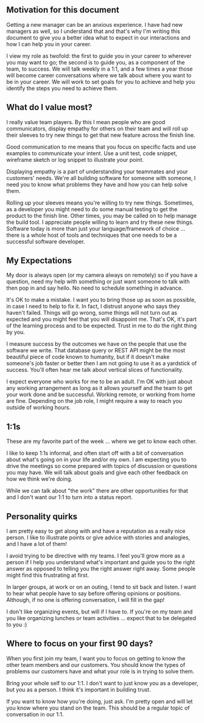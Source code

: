 ## Motivation for this document

Getting a new manager can be an anxious experience.   I have had new managers as well, so I understand that and that's why I'm writing this document to give you a better idea what to expect in our interactions and how I can help you in your career.

I view my role as twofold: the first to guide you in your career to wherever you may want to go; the second is to guide you, as a component of the team, to success.  We will talk weekly in a 1:1, and a few times a year those will become career conversations where we talk about where you want to be in your career.  We will work to set goals for you to achieve and help you identify the steps you need to achieve them.

## What do I value most?

I really value team players.  By this I mean people who are good communicators, display empathy for others on their team and will roll up their sleeves to try new things to get that new feature across the finish line.

Good communication to me means that you focus on specific facts and use examples to communicate your intent.  Use a unit test, code snippet, wireframe sketch or log snippet to illustrate your point.

Displaying empathy is a part of understanding your teammates and your customers' needs.  We're all building software for someone with someone, I need you to know what problems they have and how you can help solve them.

Rolling up your sleeves means you're willing to try new things.  Sometimes, as a developer you might need to do some manual testing to get the product to the finish line.  Other times, you may be called on to help manage the build tool.  I appreciate people willing to learn and try these new things.  Software today is more than just your language/framework of choice ... there is a whole host of tools and techniques that one needs to be a successful software developer.

## My Expectations

My door is always open (or my camera always on remotely) so if you have a question, need my help with something or just want someone to talk with then pop in and say hello.  No need to schedule something in advance.

It's OK to make a mistake.  I want you to bring those up as soon as possible, in case I need to help to fix it.  In fact, ﻿I distrust anyone who says they haven't failed.  Things will go wrong, some things will not turn out as expected and you might feel that you will disappoint me.  That's OK, it's part of the learning process and to be expected.  Trust in me to do the right thing by you.

I measure success by the outcomes we have on the people that use the software we write.  That database query or REST API might be the most beautiful piece of code known to humanity, but if it doesn't make someone's job faster or better then I am not going to use it as a yardstick of success.  You'll often hear me talk about vertical slices of functionality.

I expect everyone who works for me to be an adult.  I'm OK with just about any working arrangement as long as it allows yourself and the team to get your work done and be successful.  Working remote, or working from home are fine.  Depending on the job role, I might require a way to reach you outside of working hours.

## 1:1s

These are my favorite part of the week ... where we get to know each other.

I like to keep 1:1s informal, and often start off with a bit of conversation about what's going on in your life and/or my own.
I am expecting you to drive the meetings so come prepared with topics of discussion or questions you may have.  We will talk about goals and give each other feedback on how we think we're doing.  

While we can talk about "the work" there are other opportunities for that and I don't want our 1:1 to turn into a status report.

## Personality quirks

I am pretty easy to get along with and have a reputation as a really nice person.  I like to illustrate points or give advice with stories and analogies, and I have a lot of them!

I avoid trying to be directive with my teams.  I feel you'll grow more as a person if I help you understand what's important and guide you to the right answer as opposed to telling you the right answer right away.  Some people might find this frustrating at first.

In larger groups, at work or on an outing, I tend to sit back and listen.  I want to hear what people have to say before offering opinions or positions.  Although, if no one is offering conversation, I will fill in the gap!

I don't like organizing events, but will if I have to.  If you're on my team and you like organizing lunches or team activities ... expect that to be delegated to you :)

## Where to focus on your first 90 days?

When you first join my team, I want you to focus on getting to know the other team members and our customers.  You should know the types of problems our customers have and what your role is in trying to solve them.

Bring your whole self to our 1:1.  I don't want to just know you as a developer, but you as a person.  I think it's important in building trust.

If you want to know how you're doing, just ask.  I'm pretty open and will let you know where you stand on the team.  This should be a regular topic of conversation in our 1:1.

